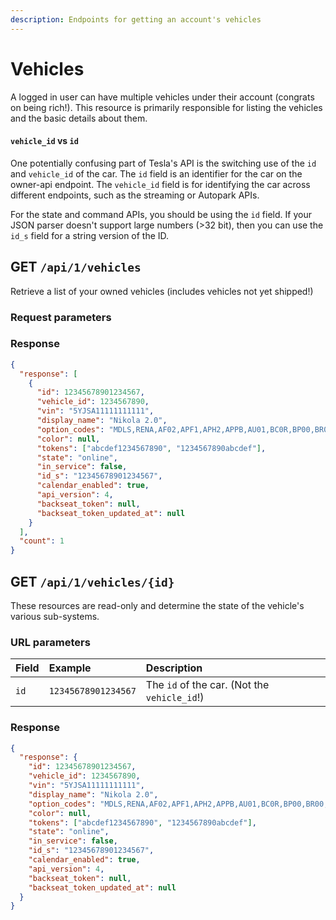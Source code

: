 ```yaml
---
description: Endpoints for getting an account's vehicles
---
```


# Vehicles

A logged in user can have multiple vehicles under their account (congrats on being rich!). This resource is primarily responsible for listing the vehicles and the basic details about them.

#### `vehicle_id` vs `id`

One potentially confusing part of Tesla's API is the switching use of the `id` and `vehicle_id` of the car. The `id` field is an identifier for the car on the owner-api endpoint. The `vehicle_id` field is for identifying the car across different endpoints, such as the streaming or Autopark APIs.

For the state and command APIs, you should be using the `id` field. If your JSON parser doesn't support large numbers (&gt;32 bit), then you can use the `id_s` field for a string version of the ID.

## GET `/api/1/vehicles`

Retrieve a list of your owned vehicles (includes vehicles not yet shipped!)

### Request parameters

### Response

```json
{
  "response": [
    {
      "id": 12345678901234567,
      "vehicle_id": 1234567890,
      "vin": "5YJSA11111111111",
      "display_name": "Nikola 2.0",
      "option_codes": "MDLS,RENA,AF02,APF1,APH2,APPB,AU01,BC0R,BP00,BR00,BS00,CDM0,CH05,PBCW,CW00,DCF0,DRLH,DSH7,DV4W,FG02,FR04,HP00,IDBA,IX01,LP01,ME02,MI01,PF01,PI01,PK00,PS01,PX00,PX4D,QTVB,RFP2,SC01,SP00,SR01,SU01,TM00,TP03,TR00,UTAB,WTAS,X001,X003,X007,X011,X013,X021,X024,X027,X028,X031,X037,X040,X044,YFFC,COUS",
      "color": null,
      "tokens": ["abcdef1234567890", "1234567890abcdef"],
      "state": "online",
      "in_service": false,
      "id_s": "12345678901234567",
      "calendar_enabled": true,
      "api_version": 4,
      "backseat_token": null,
      "backseat_token_updated_at": null
    }
  ],
  "count": 1
}
```

## GET `/api/1/vehicles/{id}`

These resources are read-only and determine the state of the vehicle's various sub-systems.

### URL parameters

| Field | Example | Description |
| :--- | :--- | :--- |
| `id` | `12345678901234567` | The `id` of the car. (Not the `vehicle_id`!) |

### Response

```json
{
  "response": {
    "id": 12345678901234567,
    "vehicle_id": 1234567890,
    "vin": "5YJSA11111111111",
    "display_name": "Nikola 2.0",
    "option_codes": "MDLS,RENA,AF02,APF1,APH2,APPB,AU01,BC0R,BP00,BR00,BS00,CDM0,CH05,PBCW,CW00,DCF0,DRLH,DSH7,DV4W,FG02,FR04,HP00,IDBA,IX01,LP01,ME02,MI01,PF01,PI01,PK00,PS01,PX00,PX4D,QTVB,RFP2,SC01,SP00,SR01,SU01,TM00,TP03,TR00,UTAB,WTAS,X001,X003,X007,X011,X013,X021,X024,X027,X028,X031,X037,X040,X044,YFFC,COUS",
    "color": null,
    "tokens": ["abcdef1234567890", "1234567890abcdef"],
    "state": "online",
    "in_service": false,
    "id_s": "12345678901234567",
    "calendar_enabled": true,
    "api_version": 4,
    "backseat_token": null,
    "backseat_token_updated_at": null
  }
}
```


